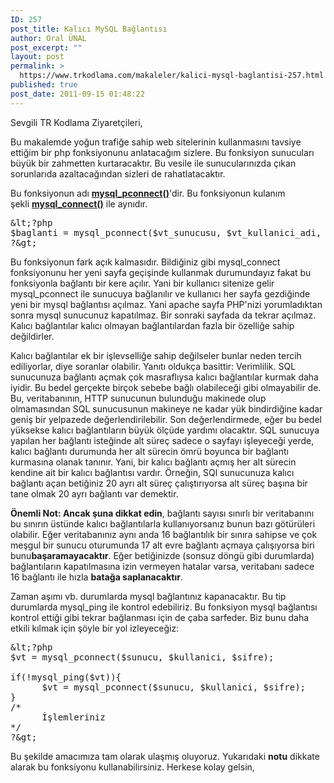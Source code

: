 ```yaml
---
ID: 257
post_title: Kalıcı MySQL Bağlantısı
author: Oral ÜNAL
post_excerpt: ""
layout: post
permalink: >
  https://www.trkodlama.com/makaleler/kalici-mysql-baglantisi-257.html
published: true
post_date: 2011-09-15 01:48:22
---
```

Sevgili TR Kodlama Ziyaretçileri,

Bu makalemde yoğun trafiğe sahip web sitelerinin kullanmasını tavsiye ettiğim bir php fonksiyonunu anlatacağım sizlere. Bu fonksiyon sunucuları büyük bir zahmetten kurtaracaktır. Bu vesile ile sunucularınızda çıkan sorunlarıda azaltacağından sizleri de rahatlatacaktır.

Bu fonksiyonun adı <strong><a href="http://php.net/manual/tr/function.mysql-pconnect.php" target="_blank">mysql_pconnect()</a></strong>'dir. Bu fonksiyonun kulanım şekli <strong><a href="http://php.net/manual/tr/function.mysql-connect.php" target="_blank">mysql_connect()</a></strong> ile aynıdır.

<pre class="lang:php decode:1 " >&amp;lt;?php
$baglanti = mysql_pconnect($vt_sunucusu, $vt_kullanici_adi, $vt_kullanici_sifresi);
?&amp;gt;</pre>

Bu fonksiyonun fark açık kalmasıdır. Bildiğiniz gibi mysql_connect fonksiyonunu her yeni sayfa geçişinde kullanmak durumundayız fakat bu fonksiyonla bağlantı bir kere açılır. Yani bir kullanıcı sitenize gelir mysql_pconnect ile sunucuya bağlanılır ve kullanıcı her sayfa gezdiğinde yeni bir mysql bağlantısı açılmaz. Yani apache sayfa PHP'nizi yorumladıktan sonra mysql sunucunuz kapatılmaz. Bir sonraki sayfada da tekrar açılmaz. Kalıcı bağlantılar kalıcı olmayan bağlantılardan fazla bir özelliğe sahip değildirler.

Kalıcı bağlantılar ek bir işlevselliğe sahip değilseler bunlar neden tercih ediliyorlar, diye soranlar olabilir. Yanıtı oldukça basittir: Verimlilik. SQL sunucunuza bağlantı açmak çok masraflıysa kalıcı bağlantılar kurmak daha iyidir. Bu bedel gerçekte birçok sebebe bağlı olabileceği gibi olmayabilir de. Bu, veritabanının, HTTP sunucunun bulunduğu makinede olup olmamasından SQL sunucusunun makineye ne kadar yük bindirdiğine kadar geniş bir yelpazede değerlendirilebilir. Son değerlendirmede, eğer bu bedel yüksekse kalıcı bağlantıların büyük ölçüde yardımı olacaktır. SQL sunucuya yapılan her bağlantı isteğinde alt süreç sadece o sayfayı işleyeceği yerde, kalıcı bağlantı durumunda her alt sürecin ömrü boyunca bir bağlantı kurmasına olanak tanınır. Yani, bir kalıcı bağlantı açmış her alt sürecin kendine ait bir kalıcı bağlantısı vardır. Örneğin, SQl sunucunuza kalıcı bağlantı açan betiğiniz 20 ayrı alt süreç çalıştırıyorsa alt süreç başına bir tane olmak 20 ayrı bağlantı var demektir.

<strong>Önemli Not: Ancak şuna dikkat edin</strong>, bağlantı sayısı sınırlı bir veritabanını bu sınırın üstünde kalıcı bağlantılarla kullanıyorsanız bunun bazı götürüleri olabilir. Eğer veritabanınız aynı anda 16 bağlantılık bir sınıra sahipse ve çok meşgul bir sunucu oturumunda 17 alt evre bağlantı açmaya çalışıyorsa biri bunu<strong>başaramayacaktır</strong>. Eğer betiğinizde (sonsuz döngü gibi durumlarda) bağlantıların kapatılmasına izin vermeyen hatalar varsa, veritabanı sadece 16 bağlantı ile hızla <strong>batağa saplanacaktır</strong>.

Zaman aşımı vb. durumlarda mysql bağlantınız kapanacaktır. Bu tip durumlarda mysql_ping ile kontrol edebiliriz. Bu fonksiyon mysql bağlantısı kontrol ettiği gibi tekrar bağlanması için de çaba sarfeder. Biz bunu daha etkili kılmak için şöyle bir yol izleyeceğiz:

<pre class="lang:php decode:1 " >&amp;lt;?php
$vt = mysql_pconnect($sunucu, $kullanici, $sifre);

if(!mysql_ping($vt)){
      $vt = mysql_pconnect($sunucu, $kullanici, $sifre);
}
/*
      İşlemleriniz
*/
?&amp;gt;&nbsp;</pre>

Bu şekilde amacımıza tam olarak ulaşmış oluyoruz. Yukarıdaki <strong>notu</strong> dikkate alarak bu fonksiyonu kullanabilirsiniz. Herkese kolay gelsin,
<div><span style="font-family: 'Lucida Sans Unicode', 'Lucida Grande', sans-serif; line-height: 20px; background-color: #ffffff; font-size: small;">
</span></div>